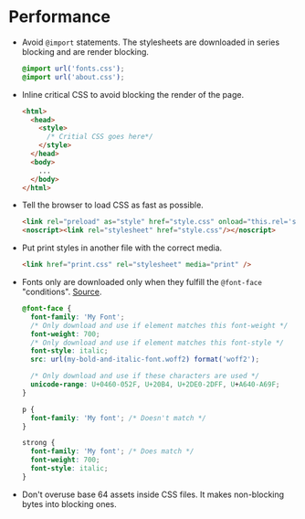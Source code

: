 # Performance

- Avoid `@import` statements. The stylesheets are downloaded in series blocking and are render blocking.
  ```css
  @import url('fonts.css');
  @import url('about.css');
  ```
- Inline critical CSS to avoid blocking the render of the page.
  ```html
  <html>
    <head>
      <style>
        /* Critial CSS goes here*/
      </style>
    </head>
    <body>
      ...
    </body>
  </html>
  ```
- Tell the browser to load CSS as fast as possible.
  ```html
  <link rel="preload" as="style" href="style.css" onload="this.rel='stylesheet'" />
  <noscript><link rel="stylesheet" href="style.css"/></noscript>
  ```
- Put print styles in another file with the correct media.
  ```html
  <link href="print.css" rel="stylesheet" media="print" />
  ```
- Fonts only are downloaded only when they fulfill the `@font-face` "conditions". [Source](https://css-tricks.com/whats-deal-declaring-font-properties-font-face/).

  ```css
  @font-face {
    font-family: 'My Font';
    /* Only download and use if element matches this font-weight */
    font-weight: 700;
    /* Only download and use if element matches this font-style */
    font-style: italic;
    src: url(my-bold-and-italic-font.woff2) format('woff2');

    /* Only download and use if these characters are used */
    unicode-range: U+0460-052F, U+20B4, U+2DE0-2DFF, U+A640-A69F;
  }

  p {
    font-family: 'My font'; /* Doesn't match */
  }

  strong {
    font-family: 'My font'; /* Does match */
    font-weight: 700;
    font-style: italic;
  }
  ```

- Don't overuse base 64 assets inside CSS files. It makes non-blocking bytes into blocking ones.
